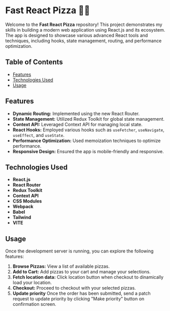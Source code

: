 # Fast React Pizza 🍕🚀

Welcome to the **Fast React Pizza** repository! This project demonstrates my skills in building a modern web application using React.js and its ecosystem. The app is designed to showcase various advanced React tools and techniques, including hooks, state management, routing, and performance optimization.

## Table of Contents

- [Features](#features)
- [Technologies Used](#technologies-used)
- [Usage](#usage)

## Features

- **Dynamic Routing:** Implemented using the new React Router.
- **State Management:** Utilized Redux Toolkit for global state management.
- **Context API:** Leveraged Context API for managing local state.
- **React Hooks:** Employed various hooks such as `useFetcher`, `useNavigate`, `useEffect`, and `useState`.
- **Performance Optimization:** Used memoization techniques to optimize performance.
- **Responsive Design:** Ensured the app is mobile-friendly and responsive.

## Technologies Used

- **React.js**
- **React Router**
- **Redux Toolkit**
- **Context API**
- **CSS Modules**
- **Webpack**
- **Babel**
- **Tailwind**
- **VITE**

## Usage

Once the development server is running, you can explore the following features:

1. **Browse Pizzas:** View a list of available pizzas.
2. **Add to Cart:** Add pizzas to your cart and manage your selections.
3. **Fetch location data:** Click location button when checkout to dinamically load your location. 
4. **Checkout:** Proceed to checkout with your selected pizzas.
5. **Update priority** Once the order has been submitted, send a patch request to update priority by clicking "Make priority" button on confirmation screen.


